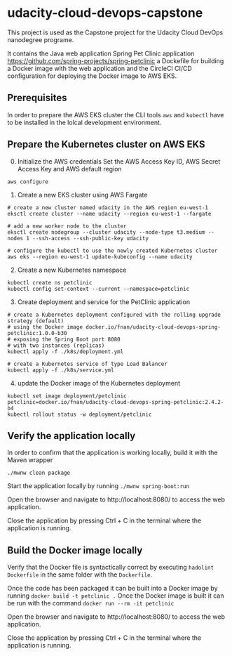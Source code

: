 # udacity-cloud-devops-capstone

This project is used as the Capstone project for the Udacity Cloud DevOps nanodegree programe. 

It contains the Java web application Spring Pet Clinic application https://github.com/spring-projects/spring-petclinic 
a Dockefile for building a Docker image with the web application
and the CircleCI CI/CD configuration for deploying the Docker image to AWS EKS.

## Prerequisites 

In order to prepare the AWS EKS cluster the CLI tools `aws` and `kubectl` have to be installed in the lolcal development environment.

## Prepare the Kubernetes cluster on AWS EKS

0. Initialize the AWS credentials
Set the AWS Access Key ID, AWS Secret Access Key and AWS default region
````
aws configure
````

1. Create a new EKS cluster using AWS Fargate
````
# create a new cluster named udacity in the AWS region eu-west-1
eksctl create cluster --name udacity --region eu-west-1 --fargate

# add a new worker node to the cluster
eksctl create nodegroup --cluster udacity --node-type t3.medium --nodes 1 --ssh-access --ssh-public-key udacity

# configure the kubectl to use the newly created Kubernetes cluster
aws eks --region eu-west-1 update-kubeconfig --name udacity
````

2. Create a new Kubernetes namespace
````
kubectl create ns petclinic
kubectl config set-context --current --namespace=petclinic
````

3. Create deployment and service for the PetClinic application
````
# create a Kubernetes deployment configured with the rolling upgrade strategy (default) 
# using the Docker image docker.io/fnan/udacity-cloud-devops-spring-petclinic:1.0.0-b30
# exposing the Spring Boot port 8080
# with two instances (replicas)
kubectl apply -f ./k8s/deployment.yml

# create a Kubernetes service of type Load Balancer
kubectl apply -f ./k8s/service.yml
````

4. update the Docker image of the Kubernetes deployment
````
kubectl set image deployment/petclinic petclinic=docker.io/fnan/udacity-cloud-devops-spring-petclinic:2.4.2-b4
kubectl rollout status -w deployment/petclinic
````

## Verify the application locally

In order to confirm that the application is working locally, build it with the Maven wrapper
````
./mwnw clean package
````

Start the application locally by running `./mwnw spring-boot:run`

Open the browser and navigate to http://localhost:8080/ to access the web application.

Close the application by pressing Ctrl + C in the terminal where the application is running.

## Build the Docker image locally

Verify that the Docker file is syntactically correct by executing `hadolint Dockerfile` in the same folder with the `Dockerfile`. 

Once the code has been packaged it can be built into a Docker image by running `docker build -t petclinic .`
Once the Docker image is built it can be run with the command `docker run --rm -it petclinic`

Open the browser and navigate to http://localhost:8080/ to access the web application.

Close the application by pressing Ctrl + C in the terminal where the application is running.
